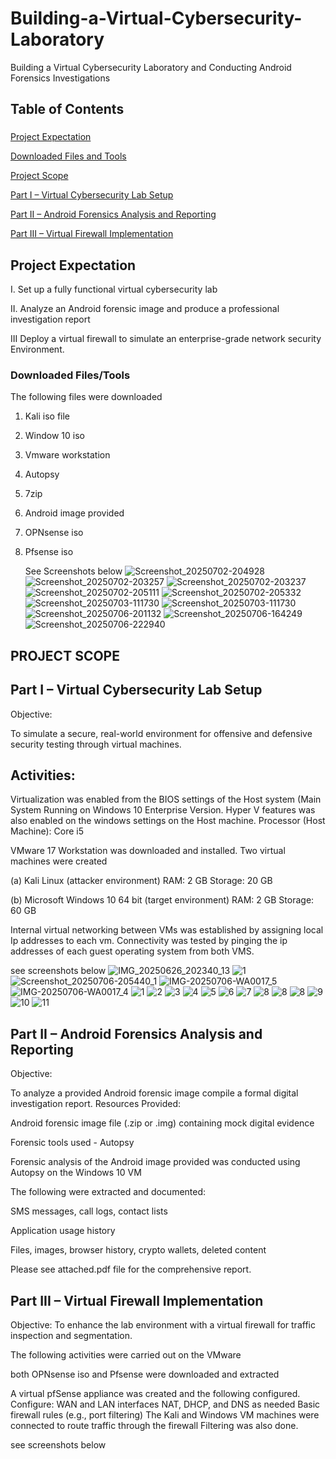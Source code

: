 #  Building-a-Virtual-Cybersecurity-Laboratory

Building a Virtual Cybersecurity Laboratory and Conducting Android Forensics Investigations

## Table of Contents
### 
[Project Expectation](Project-Expectation)

[Downloaded Files and Tools](Downloaded-Files-and-Tools)

[Project Scope](Project-Scope)

[Part I – Virtual Cybersecurity Lab Setup](Part-I–Virtual-Cybersecurity-Lab-Setup)

[Part II – Android Forensics Analysis and Reporting](Part-II–Android-Forensics-Analysis-and-Reporting)

[Part III – Virtual Firewall Implementation](Part-III–Virtual-Firewall-Implementation)

## Project Expectation
I. Set up a fully functional virtual cybersecurity lab

II. Analyze an Android forensic image and produce a professional investigation report

III Deploy a virtual firewall to simulate an enterprise-grade network security Environment.


### Downloaded Files/Tools

The following files were downloaded 
1. Kali iso file 
2. Window 10 iso 
3. Vmware workstation 
4. Autopsy 
5. 7zip
6. Android image provided
7. OPNsense iso
8. Pfsense iso

   See Screenshots below
![Screenshot_20250702-204928](https://github.com/user-attachments/assets/a724f525-8ff7-42a4-ad34-fe84fe69dc80)
![Screenshot_20250702-203257](https://github.com/user-attachments/assets/0e15065d-0cb5-465e-afc2-834e006f0a77)
![Screenshot_20250702-203237](https://github.com/user-attachments/assets/fc9d015d-b227-48cd-abd5-6b60a2662d98)
![Screenshot_20250702-205111](https://github.com/user-attachments/assets/d48a9a34-a5d2-4bd6-9f73-4320ad43a692)
![Screenshot_20250702-205332](https://github.com/user-attachments/assets/d3a5c294-dba2-4620-a37c-72c2f0b7f22e)
![Screenshot_20250703-111730](https://github.com/user-attachments/assets/b6835eb3-c926-4dad-9ddd-d69edde68f23)
![Screenshot_20250703-111730](https://github.com/user-attachments/assets/53e0f416-72a4-4267-99c5-11566bfcd06c)
![Screenshot_20250706-201132](https://github.com/user-attachments/assets/e7ea5a91-7988-4c66-8658-8b5e76e8facc)
![Screenshot_20250706-164249](https://github.com/user-attachments/assets/1bb1ebd7-5e27-489b-a596-59967c31655f)
![Screenshot_20250706-222940](https://github.com/user-attachments/assets/0afd24e4-b7c3-415f-81eb-7465eefd9a57)

## PROJECT SCOPE

## Part I – Virtual Cybersecurity Lab Setup

Objective:

To simulate a secure, real-world environment for offensive and defensive security testing through virtual machines.

## Activities:

Virtualization was enabled from the BIOS settings of the Host system (Main System Running on Windows 10 Enterprise Version. Hyper V features was also enabled on the windows settings on the Host machine.
Processor (Host Machine): Core i5

VMware 17 Workstation was downloaded and installed.
Two virtual machines were created

(a) Kali Linux (attacker environment)
RAM: 2 GB
Storage: 20 GB

(b) Microsoft Windows 10 64 bit  (target environment)
RAM: 2 GB
Storage: 60 GB

Internal virtual networking between VMs was established by assigning local Ip addresses to each vm.
Connectivity was tested by pinging the ip addresses of each guest operating system from both VMS.

see screenshots below 
![IMG_20250626_202340_13](https://github.com/user-attachments/assets/8af3a4f3-80d4-4d94-babb-3559bd1d229d)
![1](https://github.com/user-attachments/assets/58c6a7b9-0821-4330-8788-48f8fafe8d95)
![Screenshot_20250706-205440_1](https://github.com/user-attachments/assets/de42fd95-9477-45cd-8a48-2a1dcc273665)
![IMG-20250706-WA0017_5](https://github.com/user-attachments/assets/3318f3e8-f1fa-45d7-8580-110bb7dfb45f)
 ![IMG-20250706-WA0017_4](https://github.com/user-attachments/assets/cd787ec0-66b9-423f-9726-bb45ab9de75b) 
 ![1](https://github.com/user-attachments/assets/103420fa-1e96-4a3c-96ae-b8641fe149d9)
![2](https://github.com/user-attachments/assets/e495adec-ba14-4542-8872-7e965df41b4e)
![3](https://github.com/user-attachments/assets/4e242c82-65ca-490d-a87a-72492e37d640)
![4](https://github.com/user-attachments/assets/1f843139-4d66-4fcc-9ad7-64d03bce072a)
![5](https://github.com/user-attachments/assets/5c6d7fd1-7d9d-414e-bc61-67e9e2f1dc8b)
![6](https://github.com/user-attachments/assets/6ae085bb-9bcd-4917-8e33-544484043fcf)
![7](https://github.com/user-attachments/assets/c87b3a6a-6a2e-4577-892f-418bdceeba40)
![8](https://github.com/user-attachments/assets/60049d3c-5d39-49e9-9b90-77c6e6bd14bc)
![8](https://github.com/user-attachments/assets/41d50678-f307-4fe9-908b-4207279d351d)
![8](https://github.com/user-attachments/assets/4e92358e-84cd-4d42-b11d-e05e0b866c96)
![9](https://github.com/user-attachments/assets/5dcde54e-ca95-45fa-82af-c80653e9ba0c)
![10](https://github.com/user-attachments/assets/66df4b3c-6393-428f-b300-9b374f6c09fa)
![11](https://github.com/user-attachments/assets/54f8e78c-8945-4635-80f8-af8ec10cce34)

 ## Part II – Android Forensics Analysis and Reporting

Objective:

To analyze a provided Android forensic image
 compile a formal digital investigation report.
Resources Provided:

Android forensic image file (.zip or .img) containing mock digital evidence

Forensic tools used -  Autopsy

Forensic analysis of the Android image provided was conducted using Autopsy on the Windows 10 VM

The following were extracted and documented:

SMS messages, call logs, contact lists

Application usage history

Files, images, browser history, crypto wallets, deleted content

Please see attached.pdf file for the comprehensive report.

## Part III – Virtual Firewall Implementation

Objective:
To enhance the lab environment with a virtual firewall for traffic inspection and segmentation.

The following activities were carried out on the VMware

both OPNsense iso and Pfsense were downloaded and extracted

A virtual pfSense appliance was created and the following configured. Configure:
WAN and LAN interfaces
NAT, DHCP, and DNS as needed
Basic firewall rules (e.g., port filtering)
The Kali and Windows VM machines were connected to route traffic through the firewall
Filtering was also done.

see screenshots below 


